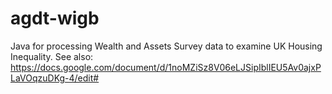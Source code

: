 # agdt-wigb
Java for processing Wealth and Assets Survey data to examine UK Housing Inequality. See also:
https://docs.google.com/document/d/1noMZiSz8V06eLJSipIblIEU5Av0ajxPLaVOqzuDKg-4/edit#
